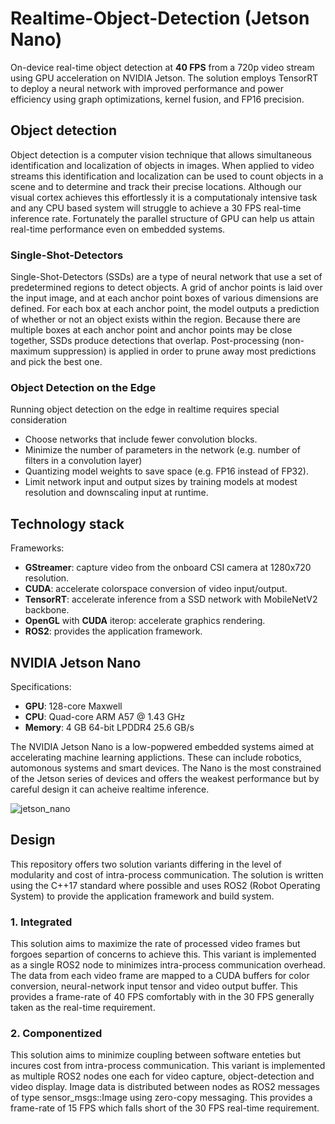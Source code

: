 # Realtime-Object-Detection (Jetson Nano) 
On-device real-time object detection at **40 FPS** from a 720p video stream using GPU acceleration on NVIDIA Jetson. The solution employs TensorRT to deploy a neural network with improved performance and power efficiency using graph optimizations, kernel fusion, and FP16 precision.

## Object detection
Object detection is a computer vision technique that allows simultaneous identification and localization of objects in images. When applied to video streams this identification and localization can be used to count objects in a scene and to determine and track their precise locations. Although our visual cortex achieves this effortlessly it is a computationaly intensive task and any CPU based system will struggle to achieve a 30 FPS real-time inference rate. Fortunately the parallel structure of GPU can help us attain real-time performance even on embedded systems.

### Single-Shot-Detectors
Single-Shot-Detectors (SSDs) are a type of neural network that use a set of predetermined regions to detect objects. A grid of anchor points is laid over the input image, and at each anchor point boxes of various dimensions are defined. For each box at each anchor point, the model outputs a prediction of whether or not an object exists within the region. Because there are multiple boxes at each anchor point and anchor points may be close together, SSDs produce detections that overlap. Post-processing (non-maximum suppression) is applied in order to prune away most predictions and pick the best one.

### Object Detection on the Edge
Running object detection on the edge in realtime requires special consideration
* Choose networks that include fewer convolution blocks.
* Minimize the number of parameters in the network (e.g. number of filters in a convolution layer)
* Quantizing model weights to save space (e.g. FP16 instead of FP32).
* Limit network input and output sizes by training models at modest resolution and downscaling input at runtime.

## Technology stack
Frameworks:
* **GStreamer**: capture video from the onboard CSI camera at 1280x720 resolution.
* **CUDA**: accelerate colorspace conversion of video input/output.
* **TensorRT**: accelerate inference from a SSD network with MobileNetV2 backbone.
* **OpenGL** with **CUDA** iterop: accelerate graphics rendering.
* **ROS2**: provides the application framework.

## NVIDIA Jetson Nano
Specifications:
* **GPU**: 128-core Maxwell
* **CPU**: Quad-core ARM A57 @ 1.43 GHz
* **Memory**:  4 GB 64-bit LPDDR4 25.6 GB/s

The NVIDIA Jetson Nano is a low-popwered embedded systems aimed at accelerating machine learning applictions. These can include robotics, automonous systems and smart devices. The Nano is the most constrained of the Jetson series of devices and offers the weakest performance but by careful design it can acheive realtime inference. 

![jetson_nano](https://user-images.githubusercontent.com/5468707/120195053-9fc18780-c21e-11eb-8637-029555cdb467.png)

## Design
This repository offers two solution variants differing in the level of modularity and cost of intra-process communication. The solution is written using the C++17 standard where possible and uses ROS2 (Robot Operating System) to provide the application framework and build system.

### 1. Integrated
This solution aims to maximize the rate of processed video frames but forgoes separtion of concerns to achieve this. This variant is implemented as a single ROS2 node to minimizes intra-process communication overhead. The data from each video frame are mapped to a CUDA buffers for color conversion, neural-network input tensor and video output buffer. This provides a frame-rate of 40 FPS comfortably with in the 30 FPS generally taken as the real-time requirement.  

### 2. Componentized
This solution aims to minimize coupling between software enteties but incures cost from intra-process communication. This variant is implemented as multiple ROS2 nodes one each for video capture, object-detection and video display. Image data is distributed between nodes as ROS2 messages of type sensor_msgs::Image using zero-copy messaging. This provides a frame-rate of 15 FPS which falls short of the 30 FPS real-time requirement.

